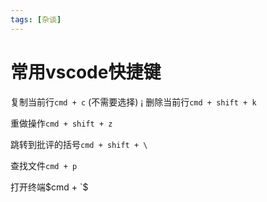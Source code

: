 ```yaml
---
tags: [杂谈]
---
```


# 常用vscode快捷键
复制当前行`cmd + c` (不需要选择)
¡
删除当前行`cmd + shift + k`

重做操作`cmd + shift + z`

跳转到批评的括号`cmd + shift + \`

查找文件`cmd + p`

打开终端$cmd + `$ 